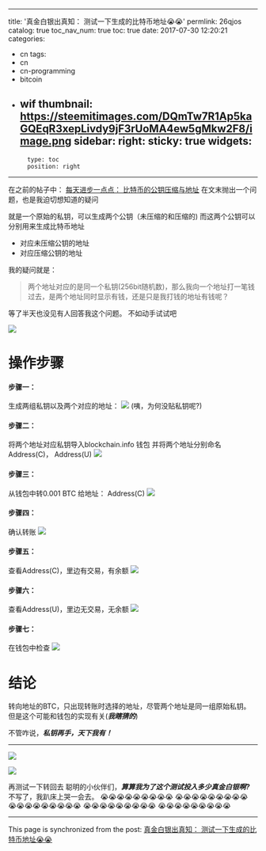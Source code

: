 
---
title: '真金白银出真知： 测试一下生成的比特币地址😭😭'
permlink: 26qjos
catalog: true
toc_nav_num: true
toc: true
date: 2017-07-30 12:20:21
categories:
- cn
tags:
- cn
- cn-programming
- bitcoin
- wif
thumbnail: https://steemitimages.com/DQmTw7R1Ap5kaGQEqR3xepLivdy9jF3rUoMA4ew5gMkw2F8/image.png
sidebar:
    right:
        sticky: true
widgets:
    -
        type: toc
        position: right
---


在之前的帖子中： [每天进步一点点： 比特币的公钥压缩与地址](https://steemit.com/cn/@oflyhigh/4xgqtd)
在文末抛出一个问题，也是我迫切想知道的疑问

就是一个原始的私钥，可以生成两个公钥（未压缩的和压缩的)
而这两个公钥可以分别用来生成比特币地址
* 对应未压缩公钥的地址
* 对应压缩公钥的地址

我的疑问就是：
>两个地址对应的是同一个私钥(256bit随机数)，那么我向一个地址打一笔钱过去，是两个地址同时显示有钱，还是只是我打钱的地址有钱呢？

等了半天也没见有人回答我这个问题。
不如动手试试吧

![](https://steemitimages.com/DQmTw7R1Ap5kaGQEqR3xepLivdy9jF3rUoMA4ew5gMkw2F8/image.png)

# 操作步骤

#### 步骤一：

生成两组私钥以及两个对应的地址：
![](https://steemitimages.com/DQmdx8dFTwJMNvnrnNMmC1yrNpjqRkYdZqm1gWUUxah1F25/image.png)
(咦，为何没贴私钥呢?)


#### 步骤二：

将两个地址对应私钥导入blockchain.info 钱包
并将两个地址分别命名Address(C)， Address(U)
![](https://steemitimages.com/DQmSVDVeP3WeXMvewEpVuaTfnspFcKxhw2gwPTQ3rhEeTHW/image.png)

#### 步骤三：
从钱包中转0.001 BTC 给地址： Address(C)
![](https://steemitimages.com/DQmPYrbgVoNkSYiedKsKAYAdHyQXG5vcrD6q5G43ygb99rG/image.png)

#### 步骤四：
确认转账
![](https://steemitimages.com/DQmWKyjLzxu4XruSeBPU8r9vo3ysHvdBPrPZMJNcyA7yhvx/image.png)

#### 步骤五：
查看Address(C)，里边有交易，有余额 
![](https://steemitimages.com/DQmea1Vtxz1M5xjT8yDrG8stXHdHH8vwYCpsGyZA6soV697/image.png)

#### 步骤六：
查看Address(U)，里边无交易，无余额 
![](https://steemitimages.com/DQmWB9v1JCrXSFoaGHCDvjJxAFJ3hoQSoJraxs4RxyUhkhD/image.png)

#### 步骤七：
在钱包中检查
![](https://steemitimages.com/DQmRG3VvZeodDE2pJpoJrFZVfSSUJpQHMX4kHr9A26Q5E26/image.png)

# 结论

转向地址的BTC，只出现转账时选择的地址，尽管两个地址是同一组原始私钥。
但是这个可能和钱包的实现有关(***我瞎猜的***)

不管咋说，***私钥再手，天下我有！***

------

![](https://steemitimages.com/DQmefuXvki5NMvxKuqkpsDNw7xvUstqd2SjoMwLzEfiEYMt/image.png)

![](https://steemitimages.com/DQmY1x6gNZX91XrGWneLwQhuhWEDKDhreKYgJkcNGFAePrR/image.png)

再测试一下转回去
聪明的小伙伴们，***算算我为了这个测试投入多少真金白银啊?***
不写了，我趴床上哭一会去。
😭😭😭😭😭😭😭😭😭
😭😭😭😭😭😭😭😭😭
😭😭😭😭😭😭😭😭😭
😭😭😭😭😭😭😭😭😭
😭😭😭😭😭😭😭😭😭

- - -

This page is synchronized from the post: [真金白银出真知： 测试一下生成的比特币地址😭😭](https://steemit.com/@oflyhigh/26qjos)
